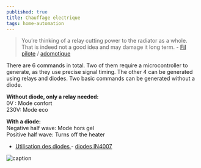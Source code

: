 ```yaml
---
published: true
title: Chauffage electrique
tags: home-automation
---
```

> You’re thinking of a relay cutting power to the radiator as a whole. That is indeed not a good idea and may damage it long term. - [Fil pilote](https://community.home-assistant.io/t/fil-pilote-easy-interface/106286/16) / [adomotique](https://www.adomotique.com/content/32-commande-distance-chauffage-fil-pilote)

There are 6 commands in total. Two of them require a microcontroller to generate, as they use precise signal timing. The other 4 can be generated using relays and diodes. Two basic commands can be generated without a diode.

**Without diode, only a relay needed:**  
0V : Mode confort  
230V: Mode eco  

**With a diode:**  
Negative half wave: Mode hors gel  
Positive half wave: Turns off the heater  

- [Utilisation des diodes ](http://www.radiateur-electrique.org/forum/thermostat-programmable-sur-radiateur-electrique-deja-equipe-t2280.html) - [diodes  IN4007 ](https://www.amazon.fr/s?k=diode+1n4007&__mk_fr_FR=%C3%85M%C3%85%C5%BD%C3%95%C3%91&crid=17GHELOMBFY3L&sprefix=diode+1n4007%2Caps%2C383&ref=nb_sb_noss_1)

![caption](http://www.radiateur-electrique.org/forum/img/thermostat/thermostat-ambiance-pilote.gif)
